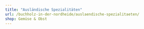 ```yaml
---
title: "Ausländische Spezialitäten"
url: /buchholz-in-der-nordheide/auslaendische-spezialitaeten/
shop: Gemüse & Obst
---
```

